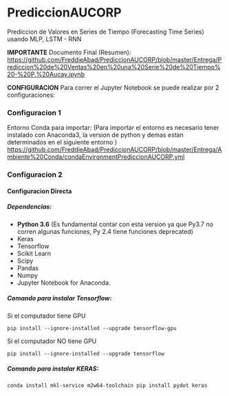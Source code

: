 # PrediccionAUCORP
Prediccion de Valores en Series de Tiempo (Forecasting Time Series) usando MLP, LSTM - RNN

**IMPORTANTE**
Documento Final (Resumen):
https://github.com/FreddieAbad/PrediccionAUCORP/blob/master/Entrega/Prediccion%20de%20Ventas%20en%20una%20Serie%20de%20Tiempo%20-%20P.%20Aucay.ipynb

**CONFIGURACION**
Para correr el Jupyter Notebook se puede realizar por 2 configuraciones:
### Configuracion 1 
Entorno Conda para importar: 
(Para importar el entorno es necesario tener instalado con Anaconda3, la version de python y demas estan determinados en el siguiente entorno )
https://github.com/FreddieAbad/PrediccionAUCORP/blob/master/Entrega/Ambiente%20Conda/condaEnvironmentPrediccionAUCORP.yml

### Configuracion 2
#### Configuracion Directa
##### Dependencias:
- **Python 3.6** (Es fundamental contar con esta version ya que Py3.7 no corren algunas funciones, Py 2.4 tiene funciones deprecated)
- Keras
- Tensorflow
- Scikit Learn
- Scipy
- Pandas
- Numpy
- Jupyter Notebook for Anaconda.

##### Comando para instalar Tensorflow:
Si el computador tiene GPU
```
pip install --ignore-installed --upgrade tensorflow-gpu 
```
Si el computador NO tiene GPU
```
pip install --ignore-installed --upgrade tensorflow
```

##### Comando para instalar KERAS:
```
conda install mkl-service m2w64-toolchain pip install pydot keras
```
